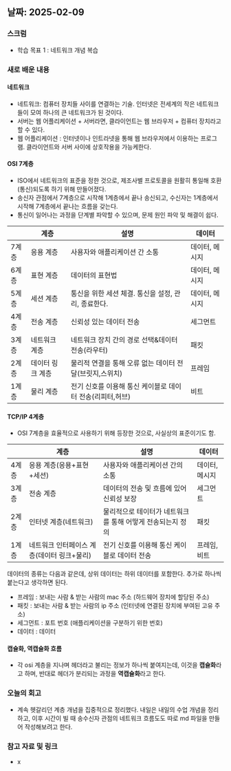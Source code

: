 ## 날짜: 2025-02-09

### 스크럼
- 학습 목표 1 : 네트워크 개념 복습

### 새로 배운 내용
#### 네트워크
- 네트워크: 컴퓨터 장치들 사이를 연결하는 기술. 인터넷은 전세계의 작은 네트워크들이 모여 하나의 큰 네트워크가 된 것이다. 
- 서버는 웹 어플리케이션 + 서버라면, 클라이언트는 웹 브라우저 + 컴퓨터 장치라고 할 수 있다. 
- 웹 어플리케이션 : 인터넷이나 인트라넷을 통해 웹 브라우저에서 이용하는 프로그램. 클라이언트와 서버 사이에 상호작용을 가능케한다. 

#### OSI 7계층
- ISO에서 네트워크의 표준을 정한 것으로, 제조사별 프로토콜을 원활히 통일해 호환(통신)되도록 하기 위해 만들어졌다. 
- 송신자 관점에서 7계층으로 시작해 1계층에서 끝나 송신되고, 수신자는 1계층에서 시작해 7계층에서 끝나는 흐름을 갖는다. 
- 통신이 일어나는 과정을 단계별 파악할 수 있으며, 문제 원인 파악 및 해결이 쉽다.

|  | 계층 | 설명 | 데이터 |
| --- | --- | --- | --- |
| 7계층 | 응용 계층 | 사용자와 애플리케이션 간 소통| 데이터, 메시지 |
| 6계층 | 표현 계층 | 데이터의 표현법 |데이터, 메시지|
| 5계층 | 세션 계층 | 통신을 위한 세션 체결. 통신을 설정, 관리, 종료한다. |데이터, 메시지 |
| 4계층 | 전송 계층 | 신뢰성 있는 데이터 전송 | 세그먼트 |
| 3계층 | 네트워크 계층 | 네트워크 장치 간의 경로 선택&데이터 전송(라우터) | 패킷 |
| 2계층 | 데이터 링크 계층 | 물리적 연결을 통해 오류 없는 데이터 전달(브릿지,스위치) | 프레임|
| 1계층 | 물리 계층 | 전기 신호를 이용해 통신 케이블로 데이터 전송(리피터,허브) | 비트 |

#### TCP/IP 4계층
- OSI 7계층을 효율적으로 사용하기 위해 등장한 것으로, 사실상의 표준이기도 함. 

|  | 계층 | 설명 | 데이터 |
| --- | --- | --- | --- |
| 4계층 | 응용 계층(응용+표현+세션) | 사용자와 애플리케이션 간의 소통 | 데이터,메시지 |
| 3계층 | 전송 계층 | 데이터의 전송 및 흐름에 있어 신뢰성 보장 | 세그먼트 |
| 2계층 | 인터넷 계층(네트워크)| 물리적으로 테이터가 네트워크를 통해 어떻게 전송되는지 정의| 패킷 |
| 1계층 | 네트워크 인터페이스 계층(데이터 링크+물리) | 전기 신호를 이용해 통신 케이블로 데이터 전송 | 프레임, 비트 |

데이터의 종류는 다음과 같은데, 상위 데이터는 하위 데이터를 포함한다. 추가로 하나씩 붙는다고 생각하면 된다. 
- 프레임 : 보내는 사람 & 받는 사람의 mac 주소 (하드웨어 장치에 할당된 주소)
- 패킷 : 보내는 사람 & 받는 사람의 ip 주소 (인터넷에 연결된 장치에 부여된 고유 주소)
- 세그먼트 : 포트 번호 (애플리케이션을 구분하기 위한 번호)
- 데이터 : 데이터

#### 캡슐화, 역캡슐화 흐름
- 각 osi 계층을 지나며 헤더라고 불리는 정보가 하나씩 붙여지는데, 이것을 **캡슐화**라고 하며, 반대로 헤더가 분리되는 과정을 **역캡슐화**라고 한다. 

### 오늘의 회고
- 계속 헷갈리던 계층 개념을 집중적으로 정리했다. 내일은 내일의 수업 개념을 정리하고, 이후 시간이 빌 때 송수신자 관점의 네트워크 흐름도도 따로 md 파일을 만들어 작성해보려고 한다. 

### 참고 자료 및 링크
- x